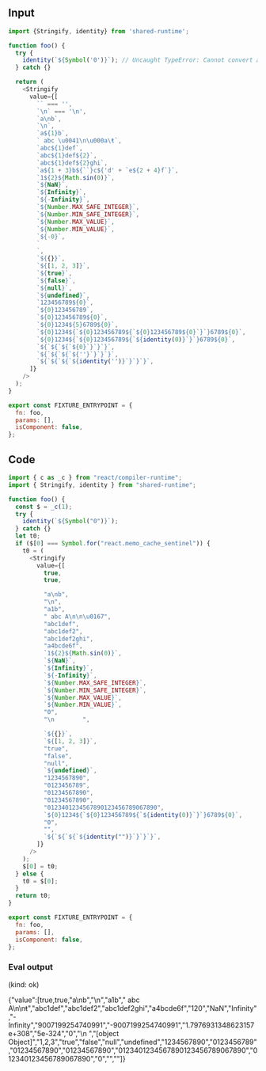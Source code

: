 
## Input

```javascript
import {Stringify, identity} from 'shared-runtime';

function foo() {
  try {
    identity(`${Symbol('0')}`); // Uncaught TypeError: Cannot convert a Symbol value to a string (leave as is)
  } catch {}

  return (
    <Stringify
      value={[
        `` === '',
        `\n` === '\n',
        `a\nb`,
        `\n`,
        `a${1}b`,
        ` abc \u0041\n\u000a\ŧ`,
        `abc${1}def`,
        `abc${1}def${2}`,
        `abc${1}def${2}ghi`,
        `a${1 + 3}b${``}c${'d' + `e${2 + 4}f`}`,
        `1${2}${Math.sin(0)}`,
        `${NaN}`,
        `${Infinity}`,
        `${-Infinity}`,
        `${Number.MAX_SAFE_INTEGER}`,
        `${Number.MIN_SAFE_INTEGER}`,
        `${Number.MAX_VALUE}`,
        `${Number.MIN_VALUE}`,
        `${-0}`,
        `
        `,
        `${{}}`,
        `${[1, 2, 3]}`,
        `${true}`,
        `${false}`,
        `${null}`,
        `${undefined}`,
        `123456789${0}`,
        `${0}123456789`,
        `${0}123456789${0}`,
        `${0}1234${5}6789${0}`,
        `${0}1234${`${0}123456789${`${0}123456789${0}`}`}6789${0}`,
        `${0}1234${`${0}123456789${`${identity(0)}`}`}6789${0}`,
        `${`${`${`${0}`}`}`}`,
        `${`${`${`${''}`}`}`}`,
        `${`${`${`${identity('')}`}`}`}`,
      ]}
    />
  );
}

export const FIXTURE_ENTRYPOINT = {
  fn: foo,
  params: [],
  isComponent: false,
};

```

## Code

```javascript
import { c as _c } from "react/compiler-runtime";
import { Stringify, identity } from "shared-runtime";

function foo() {
  const $ = _c(1);
  try {
    identity(`${Symbol("0")}`);
  } catch {}
  let t0;
  if ($[0] === Symbol.for("react.memo_cache_sentinel")) {
    t0 = (
      <Stringify
        value={[
          true,
          true,

          "a\nb",
          "\n",
          "a1b",
          " abc A\n\n\u0167",
          "abc1def",
          "abc1def2",
          "abc1def2ghi",
          "a4bcde6f",
          `1${2}${Math.sin(0)}`,
          `${NaN}`,
          `${Infinity}`,
          `${-Infinity}`,
          `${Number.MAX_SAFE_INTEGER}`,
          `${Number.MIN_SAFE_INTEGER}`,
          `${Number.MAX_VALUE}`,
          `${Number.MIN_VALUE}`,
          "0",
          "\n        ",

          `${{}}`,
          `${[1, 2, 3]}`,
          "true",
          "false",
          "null",
          `${undefined}`,
          "1234567890",
          "0123456789",
          "01234567890",
          "01234567890",
          "0123401234567890123456789067890",
          `${0}1234${`${0}123456789${`${identity(0)}`}`}6789${0}`,
          "0",
          "",
          `${`${`${`${identity("")}`}`}`}`,
        ]}
      />
    );
    $[0] = t0;
  } else {
    t0 = $[0];
  }
  return t0;
}

export const FIXTURE_ENTRYPOINT = {
  fn: foo,
  params: [],
  isComponent: false,
};

```
      
### Eval output
(kind: ok) <div>{"value":[true,true,"a\nb","\n","a1b"," abc A\n\nŧ","abc1def","abc1def2","abc1def2ghi","a4bcde6f","120","NaN","Infinity","-Infinity","9007199254740991","-9007199254740991","1.7976931348623157e+308","5e-324","0","\n        ","[object Object]","1,2,3","true","false","null","undefined","1234567890","0123456789","01234567890","01234567890","0123401234567890123456789067890","012340123456789067890","0","",""]}</div>